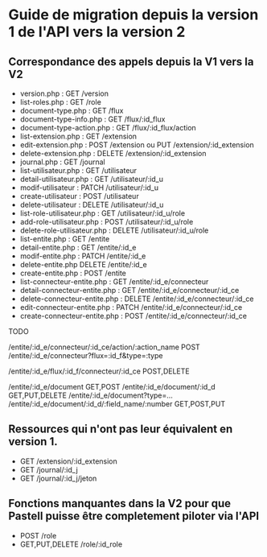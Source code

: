 # Guide de migration depuis la version 1 de l'API vers la version 2


## Correspondance des appels depuis la V1 vers la V2

- version.php : GET /version 
- list-roles.php : GET /role 
- document-type.php : GET /flux  
- document-type-info.php : GET /flux/:id_flux 
- document-type-action.php : GET /flux/:id_flux/action
- list-extension.php : GET /extension
- edit-extension.php : POST /extension ou PUT /extension/:id_extension
- delete-extension.php : DELETE /extension/:id_extension
- journal.php : GET /journal 
- list-utilisateur.php : GET /utilisateur
- detail-utilisateur.php : GET /utilisateur/:id_u
- modif-utilisateur :  PATCH /utilisateur/:id_u
- create-utilisateur : POST /utilisateur
- delete-utilisateur : DELETE /utilisateur/:id_u
- list-role-utilisateur.php : GET /utilisateur/:id_u/role
- add-role-utilisateur.php : POST /utilisateur/:id_u/role
- delete-role-utilisateur.php : DELETE /utilisateur/:id_u/role
- list-entite.php : GET /entite
- detail-entite.php : GET /entite/:id_e
- modif-entite.php : PATCH /entite/:id_e
- delete-entite.php  DELETE /entite/:id_e
- create-entite.php : POST /entite
- list-connecteur-entite.php : GET /entite/:id_e/connecteur
- detail-connecteur-entite.php : GET /entite/:id_e/connecteur/:id_ce
- delete-connecteur-entite.php : DELETE /entite/:id_e/connecteur/:id_ce
- edit-connecteur-entite.php : PATCH /entite/:id_e/connecteur/:id_ce
- create-connecteur-entite.php : POST /entite/:id_e/connecteur/:id_ce



TODO 


/entite/:id_e/connecteur/:id_ce/action/:action_name POST
/entite/:id_e/connecteur?flux=:id_f&type=:type

/entite/:id_e/flux/:id_f/connecteur/:id_ce POST,DELETE


/entite/:id_e/document GET,POST
/entite/:id_e/document/:id_d GET,PUT,DELETE
/entite/:id_e/document?type=... 
/entite/:id_e/document/:id_d/:field_name/:number GET,POST,PUT


## Ressources qui n'ont pas leur équivalent en version 1.

- GET /extension/:id_extension
- GET /journal/:id_j 
- GET /journal/:id_j/jeton


## Fonctions manquantes dans la V2 pour que Pastell puisse être completement piloter via l'API

- POST /role 
- GET,PUT,DELETE /role/:id_role 
